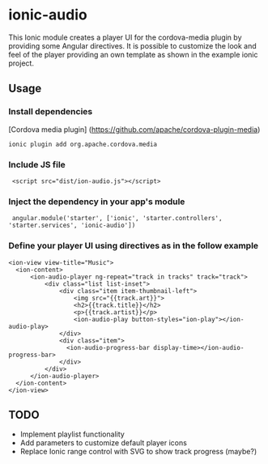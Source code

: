 # ionic-audio
This Ionic module creates a player UI for the cordova-media plugin by providing some Angular directives. It is possible
to customize the look and feel of the player providing an own template as shown in the example ionic project.

## Usage

### Install dependencies

[Cordova media plugin]
(https://github.com/apache/cordova-plugin-media)

```ionic plugin add org.apache.cordova.media```

### Include JS file

``` <script src="dist/ion-audio.js"></script>```

### Inject the dependency in your app's module

``` angular.module('starter', ['ionic', 'starter.controllers', 'starter.services', 'ionic-audio'])```

### Define your player UI using directives as in the follow example

```
<ion-view view-title="Music">
  <ion-content>
      <ion-audio-player ng-repeat="track in tracks" track="track">
          <div class="list list-inset">
              <div class="item item-thumbnail-left">
                  <img src="{{track.art}}">
                  <h2>{{track.title}}</h2>
                  <p>{{track.artist}}</p>
                  <ion-audio-play button-styles="ion-play"></ion-audio-play>
              </div>
              <div class="item">
                <ion-audio-progress-bar display-time></ion-audio-progress-bar>
              </div>
          </div>
      </ion-audio-player>
  </ion-content>
</ion-view>
```

## TODO
+ Implement playlist functionality
+ Add parameters to customize default player icons
+ Replace Ionic range control with SVG to show track progress (maybe?)
